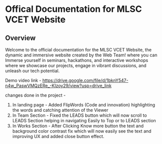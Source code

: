 # Offical Documentation for MLSC VCET Website

## Overview

Welcome to the official documentation for the MLSC VCET Website, the dynamic and immersive website created by the Web Team! where you can Immerse yourself in seminars, hackathons, and interactive workshops where we showcase our projects, engage in vibrant discussions, and unleash our tech potential.




Demo video link - https://drive.google.com/file/d/1bknY547-n4w_PaswVMQzERe_-KIzoy29/view?usp=drive_link

 changes done in the project -

 1) In landing page - Added FlipWords (Code and innovation) highlighting the words and catching attention of the Viewer
 2) In Team Section - Fixed the LEADS button which will now scroll to LEADS Section helping in navigating Easily to Top or to LEADS section
 3) In Works Section - After Clicking Know more button the text and background color contrast fix which will now easily see the text and improving UX and added close button effect.
    
